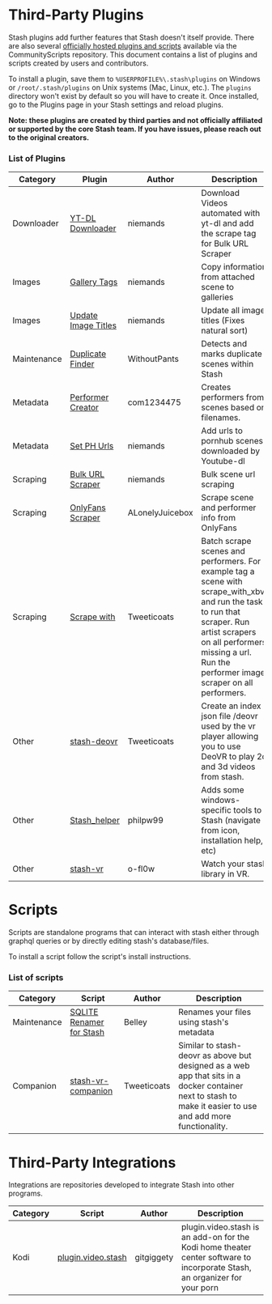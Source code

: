 # Third-Party Plugins
Stash plugins add further features that Stash doesn't itself provide.  There are also several [officially hosted plugins and scripts](https://github.com/stashapp/CommunityScripts/blob/main/PLUGINS-LIST.md) available via the CommunityScripts repository. This document contains a list of plugins and scripts created by users and contributors.

To install a plugin, save them to `%USERPROFILE%\.stash\plugins` on Windows or `/root/.stash/plugins` on Unix systems (Mac, Linux, etc.). The `plugins` directory won't exist by default so you will have to create it. Once installed, go to the Plugins page in your Stash settings and reload plugins.

**Note: these plugins are created by third parties and not officially affiliated or supported by the core Stash team.  If you have issues, please reach out to the original creators.**

### List of Plugins

Category | Plugin | Author | Description
-|-|-|-
Downloader | [YT-DL Downloader](https://github.com/niemands/StashPlugins) | niemands | Download Videos automated with yt-dl and add the scrape tag for Bulk URL Scraper |
Images | [Gallery Tags](https://github.com/niemands/StashPlugins) | niemands | Copy information from attached scene to galleries   |
Images | [Update Image Titles](https://github.com/niemands/StashPlugins) | niemands | Update all image titles (Fixes natural sort)        |
Maintenance | [Duplicate Finder](https://github.com/WithoutPants/stash-plugin-duplicate-finder) | WithoutPants | Detects and marks duplicate scenes within Stash
Metadata | [Performer Creator](https://github.com/com1234475/stash-plugin-performer-creator) | com1234475 | Creates performers from scenes based on filenames.
Metadata | [Set PH Urls](https://github.com/niemands/StashPlugins) | niemands | Add urls to pornhub scenes downloaded by Youtube-dl |
Scraping | [Bulk URL Scraper](https://github.com/niemands/StashPlugins) | niemands | Bulk scene url scraping                             |
Scraping | [OnlyFans Scraper](https://github.com/ALonelyJuicebox/OFMetadataToStash) | ALonelyJuicebox | Scrape scene and performer info from OnlyFans 
Scraping | [Scrape with](https://github.com/Tweeticoats/stash-plugin-scrape_with)|Tweeticoats | Batch scrape scenes and performers. For example tag a scene with scrape_with_xbvr and run the task to run that scraper. Run artist scrapers on all performers missing a url. Run the performer image scraper on all performers.
Other  | [stash-deovr](https://github.com/Tweeticoats/stash-deovr) | Tweeticoats | Create an index json file /deovr used by the vr player allowing you to use DeoVR to play 2d and 3d videos from stash.
Other | [Stash_helper](https://github.com/philpw99/Stash_Helper) | philpw99 | Adds some windows-specific tools to Stash (navigate from icon, installation help, etc)
Other | [stash-vr](https://github.com/o-fl0w/stash-vr) | o-fl0w | Watch your stash library in VR.

# Scripts
Scripts are standalone programs that can interact with stash either through graphql queries or by directly editing stash's database/files.

To install a script follow the script's install instructions.

### List of scripts

Category | Script | Author | Description
-|-|-|-
Maintenance | [SQLITE Renamer for Stash](https://github.com/Belleyy/Stash-Renamer-Python) | Belley  | Renames your files using stash's metadata
Companion | [stash-vr-companion](https://github.com/Tweeticoats/stash-vr-companion) | Tweeticoats  | Similar to stash-deovr as above but designed as a web app that sits in a docker container next to stash to make it easier to use and add more functionality.

# Third-Party Integrations
Integrations are repositories developed to integrate Stash into other programs.

Category | Script | Author | Description
-|-|-|-
Kodi | [plugin.video.stash](https://github.com/gitgiggety/plugin.video.stash) | gitgiggety | plugin.video.stash is an add-on for the Kodi home theater center software to incorporate Stash, an organizer for your porn